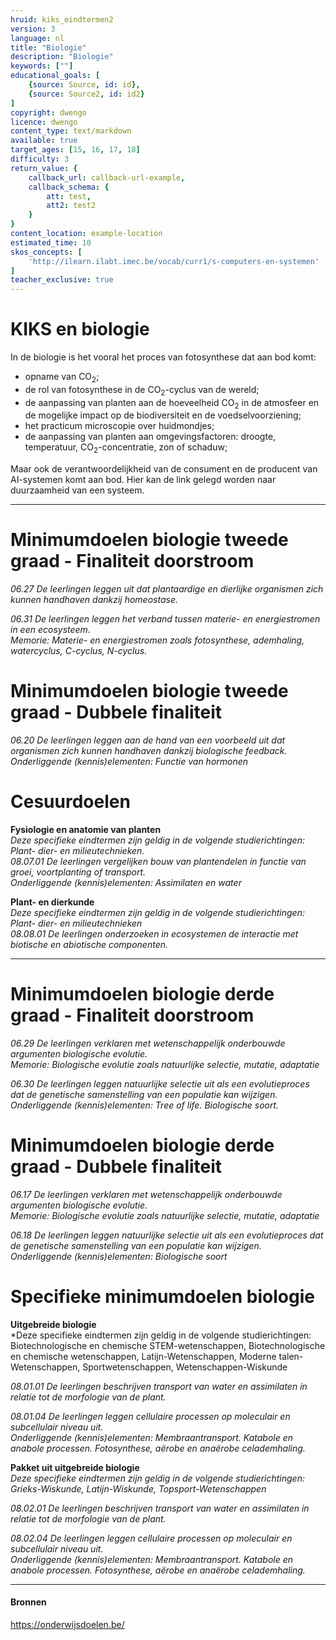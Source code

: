 ```yaml
---
hruid: kiks_eindtermen2
version: 3
language: nl
title: "Biologie"
description: "Biologie"
keywords: [""]
educational_goals: [
    {source: Source, id: id}, 
    {source: Source2, id: id2}
]
copyright: dwengo
licence: dwengo
content_type: text/markdown
available: true
target_ages: [15, 16, 17, 18]
difficulty: 3
return_value: {
    callback_url: callback-url-example,
    callback_schema: {
        att: test,
        att2: test2
    }
}
content_location: example-location
estimated_time: 10
skos_concepts: [
    'http://ilearn.ilabt.imec.be/vocab/curr1/s-computers-en-systemen'
]
teacher_exclusive: true
---
```


# KIKS en biologie

In de biologie is het vooral het proces van fotosynthese dat aan bod komt:
- opname van CO<sub>2</sub>;<br>
- de rol van fotosynthese in de CO<sub>2</sub>-cyclus van de wereld;<br>
- de aanpassing van planten aan de hoeveelheid CO<sub>2</sub> in de atmosfeer en de mogelijke impact op de biodiversiteit en de voedselvoorziening;<br>
- het practicum microscopie over huidmondjes;<br>
- de aanpassing van planten aan omgevingsfactoren: droogte, temperatuur, CO<sub>2</sub>-concentratie, zon of schaduw;<br>

Maar ook de verantwoordelijkheid van de consument en de producent van AI-systemen komt aan bod. Hier kan de link gelegd worden naar duurzaamheid van een systeem. 

-----

# Minimumdoelen biologie tweede graad - Finaliteit doorstroom

*06.27 De leerlingen leggen uit dat plantaardige en dierlijke organismen zich kunnen handhaven dankzij homeostase.*

*06.31 De leerlingen leggen het verband tussen materie- en energiestromen in een ecosysteem.* <br>
*Memorie: Materie- en energiestromen zoals fotosynthese, ademhaling, watercyclus, C-cyclus, N-cyclus.*

# Minimumdoelen biologie tweede graad - Dubbele finaliteit 

*06.20 De leerlingen leggen aan de hand van een voorbeeld uit dat organismen zich kunnen handhaven dankzij biologische feedback.* <br>
*Onderliggende (kennis)elementen: Functie van hormonen*

# Cesuurdoelen

**Fysiologie en anatomie van planten** <br>
*Deze specifieke eindtermen zijn geldig in de volgende studierichtingen: Plant- dier- en milieutechnieken.* <br>
*08.07.01 De leerlingen vergelijken bouw van plantendelen in functie van groei, voortplanting of transport.* <br>
*Onderliggende (kennis)elementen: Assimilaten en water*

**Plant- en dierkunde** <br>
*Deze specifieke eindtermen zijn geldig in de volgende studierichtingen: Plant- dier- en milieutechnieken* <br>
*08.08.01 De leerlingen onderzoeken in ecosystemen de interactie met biotische en abiotische componenten.*

-----

# Minimumdoelen biologie derde graad - Finaliteit doorstroom

*06.29 De leerlingen verklaren met wetenschappelijk onderbouwde argumenten biologische evolutie.* <br>
*Memorie: Biologische evolutie zoals natuurlijke selectie, mutatie, adaptatie*

*06.30 De leerlingen leggen natuurlijke selectie uit als een evolutieproces dat de genetische samenstelling van een populatie kan wijzigen.* <br>
*Onderliggende (kennis)elementen: Tree of life. Biologische soort.*


# Minimumdoelen biologie derde graad - Dubbele finaliteit 

*06.17 De leerlingen verklaren met wetenschappelijk onderbouwde argumenten biologische evolutie.* <br>
*Memorie: Biologische evolutie zoals natuurlijke selectie, mutatie, adaptatie*

*06.18 De leerlingen leggen natuurlijke selectie uit als een evolutieproces dat de genetische samenstelling van een populatie kan wijzigen.* <br>
*Onderliggende (kennis)elementen: Biologische soort*


# Specifieke minimumdoelen biologie

**Uitgebreide biologie**<br>
*Deze specifieke eindtermen zijn geldig in de volgende studierichtingen: Biotechnologische en chemische STEM-wetenschappen, Biotechnologische en chemische wetenschappen, Latijn-Wetenschappen, Moderne talen-Wetenschappen, Sportwetenschappen, Wetenschappen-Wiskunde

*08.01.01 De leerlingen beschrijven transport van water en assimilaten in relatie tot de morfologie van de plant.*

*08.01.04 De leerlingen leggen cellulaire processen op moleculair en subcellulair niveau uit.* <br>
*Onderliggende (kennis)elementen: Membraantransport. Katabole en anabole processen. Fotosynthese, aërobe en anaërobe celademhaling.*

**Pakket uit uitgebreide biologie**<br>
*Deze specifieke eindtermen zijn geldig in de volgende studierichtingen: Grieks-Wiskunde, Latijn-Wiskunde, Topsport-Wetenschappen*

*08.02.01 De leerlingen beschrijven transport van water en assimilaten in relatie tot de morfologie van de plant.*

*08.02.04 De leerlingen leggen cellulaire processen op moleculair en subcellulair niveau uit.* <br>
*Onderliggende (kennis)elementen: Membraantransport. Katabole en anabole processen. Fotosynthese, aërobe en anaërobe celademhaling.*

-----
#### Bronnen

https://onderwijsdoelen.be/ 
